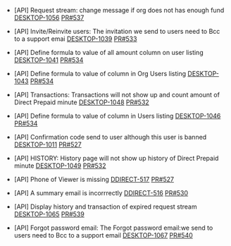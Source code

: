 - [API] Request stream: change message if org does not has enough fund
[DESKTOP-1056](https://dropin.atlassian.net/browse/DESKTOP-1056)
[PR#537](https://github.com/dropininc/dropin-api-v2/pull/537)

- [API] Invite/Reinvite users: The invitation we send to users need to Bcc to a support emai
[DESKTOP-1039](https://dropin.atlassian.net/browse/DESKTOP-1039)
[PR#533](https://github.com/dropininc/dropin-api-v2/pull/533)

- [API] Define formula to value of all amount column on user listing
[DESKTOP-1041](https://dropin.atlassian.net/browse/DESKTOP-1041)
[PR#534](https://github.com/dropininc/dropin-api-v2/pull/534)

- [API] Define formula to value of column in Org Users listing
[DESKTOP-1043](https://dropin.atlassian.net/browse/DESKTOP-1043)
[PR#534](https://github.com/dropininc/dropin-api-v2/pull/534)

- [API] Transactions: Transactions will not show up and count amount of Direct Prepaid minute
[DESKTOP-1048](https://dropin.atlassian.net/browse/DESKTOP-1048)
[PR#532](https://github.com/dropininc/dropin-api-v2/pull/532)

- [API] Define formula to value of column in Users listing
[DESKTOP-1046](https://dropin.atlassian.net/browse/DESKTOP-1046)
[PR#534](https://github.com/dropininc/dropin-api-v2/pull/534)

- [API] Confirmation code send to user although this user is banned
[DESKTOP-1011](https://dropin.atlassian.net/browse/DESKTOP-1011)
[PR#527](https://github.com/dropininc/dropin-api-v2/pull/527)

- [API] HISTORY: History page will not show up history of Direct Prepaid minute
[DESKTOP-1049](https://dropin.atlassian.net/browse/DESKTOP-1049)
[PR#532](https://github.com/dropininc/dropin-api-v2/pull/532)

- [API] Phone of Viewer is missing
[DDIRECT-517](https://dropin.atlassian.net/browse/DDIRECT-517)
[PR#527](https://github.com/dropininc/dropin-api-v2/pull/527)

- [API] A summary email is incorrrectly
[DDIRECT-516](https://dropin.atlassian.net/browse/DDIRECT-516)
[PR#530](https://github.com/dropininc/dropin-api-v2/pull/530)


- [API] Display history and transaction of expired request stream
[DESKTOP-1065](https://dropin.atlassian.net/browse/DESKTOP-1065)
[PR#539](https://github.com/dropininc/dropin-api-v2/pull/539)

- [API] Forgot password email: The Forgot password email:we send to users need to Bcc to a support email
[DESKTOP-1067](https://dropin.atlassian.net/browse/DESKTOP-1067)
[PR#540](https://github.com/dropininc/dropin-api-v2/pull/540)
